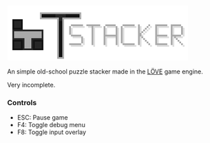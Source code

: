 ![Game logo](./assets/textures/logo.png)

An simple old-school puzzle stacker made in the [LÖVE](https://www.love2d.org) game engine.

Very incomplete.

### Controls

- ESC: Pause game
- F4: Toggle debug menu
- F8: Toggle input overlay
